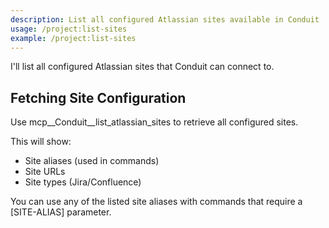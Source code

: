 ```yaml
---
description: List all configured Atlassian sites available in Conduit
usage: /project:list-sites
example: /project:list-sites
---
```


I'll list all configured Atlassian sites that Conduit can connect to.

## Fetching Site Configuration

Use mcp__Conduit__list_atlassian_sites to retrieve all configured sites.

This will show:
- Site aliases (used in commands)
- Site URLs
- Site types (Jira/Confluence)

You can use any of the listed site aliases with commands that require a [SITE-ALIAS] parameter.